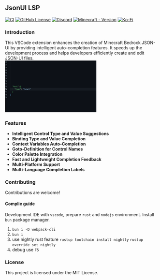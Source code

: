 ## JsonUI LSP

[![CI](https://github.com/CoolLoong/jsonui-lsp/actions/workflows/ci.yml/badge.svg)](https://github.com/CoolLoong/jsonui-lsp/actions/workflows/ci.yml)
[![GitHub License](https://img.shields.io/github/license/CoolLoong/jsonui-lsp)](LICENSE)
[![Discord](https://img.shields.io/discord/1304443010439970876?label=Discord&logo=discord)](https://discord.gg/S2ZKgGusjk)
[![Minecraft - Version](https://img.shields.io/badge/minecraft-v1.21.50.7_(Bedrock)-black)](https://feedback.minecraft.net/hc/en-us/articles/31222183227149-Minecraft-Bedrock-Edition-1-21-40-Bundles-of-Bravery)
[![Ko-Fi](https://img.shields.io/badge/Buy_Me_a_Coffee-f37574?logo=kofi&logoColor=white)](https://patreon.com/coolloong)

### Introduction
This VSCode extension enhances the creation of Minecraft Bedrock JSON-UI by providing intelligent auto-completion features. It speeds up the development process and helps developers efficiently create and edit JSON-UI files.  
<img src=".github/img/show1.gif" width="60%"/>

### Features

- **Intelligent Control Type and Value Suggestions**
- **Binding Type and Value Completion**
- **Context Variables Auto-Completion**
- **Goto-Definition for Control Names**
- **Color Palette Integration**
- **Fast and Lightweight Completion Feedback**
- **Multi-Platform Support**
- **Multi-Language Completion Labels**

### Contributing
Contributions are welcome!

#### Complie guide
Development IDE with `vscode`, prepare `rust` and `nodejs` environment. Install `bun` package manager.
1. `bun i -D webpack-cli`
2. `bun i`
3. use nightly rust feature
 `rustup toolchain install nightly`
 `rustup override set nightly`
1. debug use `F5`

### License
This project is licensed under the MIT License.
